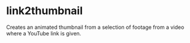 # link2thumbnail
Creates an animated thumbnail from a selection of footage from a video where a YouTube link is given.
